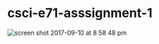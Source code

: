 # csci-e71-asssignment-1

![screen shot 2017-09-10 at 8 58 48 pm](https://user-images.githubusercontent.com/5629547/30254765-ef5c32d8-966a-11e7-9e78-f951e80508c6.png)

